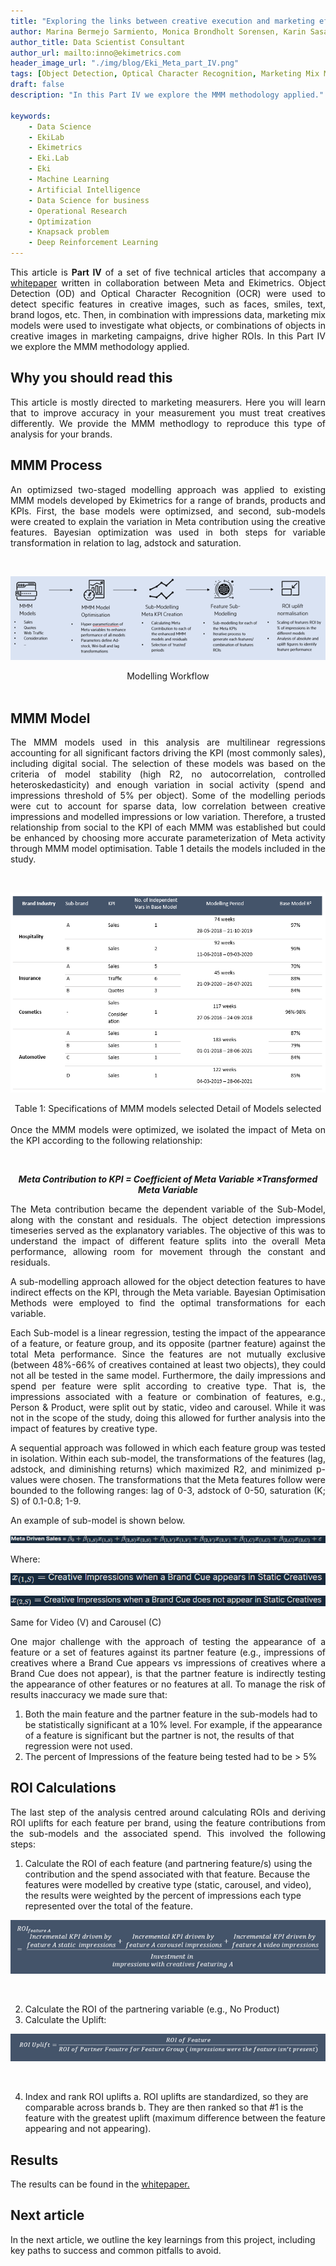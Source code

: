 ```yaml
---
title: "Exploring the links between creative execution and marketing effectiveness - Part IV: MMM for Creative Marketing Effectiveness"
author: Marina Bermejo Sarmiento, Monica Brondholt Sorensen, Karin Sasaki
author_title: Data Scientist Consultant
author_url: mailto:inno@ekimetrics.com
header_image_url: "./img/blog/Eki_Meta_part_IV.png"
tags: [Object Detection, Optical Character Recognition, Marketing Mix Modelling, Deep Learning, Tesseract]
draft: false
description: "In this Part IV we explore the MMM methodology applied."

keywords:
    - Data Science
    - EkiLab
    - Ekimetrics
    - Eki.Lab
    - Eki
    - Machine Learning
    - Artificial Intelligence
    - Data Science for business
    - Operational Research
    - Optimization
    - Knapsack problem
    - Deep Reinforcement Learning
---
```


<!-- import useBaseUrl from "@docusaurus/useBaseUrl";

<link rel="stylesheet" href="{useBaseUrl('katex/katex.min.css')}" />
 -->
<!--truncate-->




<div align="justify"> 

This article is **Part IV** of a set of five technical articles that accompany a [whitepaper](https://ekimetrics.com/news-and-events/exploring-the-links-between-creative-execution-and-marketing-effectiveness-exclusivepreview) written in collaboration between Meta and Ekimetrics. Object Detection (OD) and Optical Character Recognition (OCR) were used to detect specific features in creative images, such as faces, smiles, text, brand logos, etc. Then, in combination with impressions data, marketing mix models were used to investigate what objects, or combinations of objects in creative images in marketing campaigns, drive higher ROIs.
In this Part IV we explore the MMM methodology applied.
 </div>


## Why you should read this
<div align="justify"> 
This article is mostly directed to marketing measurers. Here you will learn that to improve accuracy in your measurement you must treat creatives differently. We provide the MMM methodlogy to reproduce this type of analysis for your brands.
 
 </div>



## MMM Process
<div align="justify"> 
An optimizsed two-staged modelling approach was applied to existing MMM models developed by Ekimetrics for a range of brands, products and KPIs. First, the base models were optimizsed, and second, sub-models were created to explain the variation in Meta contribution using the creative features. Bayesian optimization was used in both steps for variable transformation in relation to lag, adstock and saturation.
 </div>

 <p>&nbsp;</p>


 ![screenshot-app](img/Eki_Meta/Part4/1.png)

<div align="center"> Modelling Workflow
 </div>
<br/>

## MMM Model
<div align="justify"> 
The MMM models used in this analysis are multilinear regressions accounting for all significant factors driving the KPI (most commonly sales), including digital social. The selection of these models was based on the criteria of model stability (high R2, no autocorrelation, controlled heteroskedasticity) and enough variation in social activity (spend and impressions threshold of 5% per object). Some of the modelling periods were cut to account for sparse data, low correlation between creative impressions and modelled impressions or low variation. Therefore, a trusted relationship from social to the KPI of each MMM was established but could be enhanced by choosing more accurate parameterization of Meta activity through MMM model optimisation. Table 1 details the models included in the study. 
 </div>

 <p>&nbsp;</p>

 ![screenshot-app](img/Eki_Meta/Part4/2.png)
<div align="center"> Table 1: Specifications of MMM models selected Detail of Models selected
 </div>
<br/>


<div align="justify"> 
Once the MMM models were optimized, we isolated the impact of Meta on the KPI according to the following relationship:
 <p>&nbsp;</p>

<div align="center"> 

***Meta Contribution to KPI = Coefficient of Meta Variable ×Transformed Meta Variable***

</div>


The Meta contribution became the dependent variable of the Sub-Model, along with the constant and residuals. The object detection impressions timeseries served as the explanatory variables. The objective of this was to understand the impact of different feature splits into the overall Meta performance, allowing room for movement through the constant and residuals. 

A sub-modelling approach allowed for the object detection features to have indirect effects on the KPI, through the Meta variable. Bayesian Optimisation Methods were employed to find the optimal transformations for each variable. 

Each Sub-model is a linear regression, testing the impact of the appearance of a feature, or feature group, and its opposite (partner feature) against the total Meta performance. Since the features are not mutually exclusive (between 48%-66% of creatives contained at least two objects), they could not all be tested in the same model. Furthermore, the daily impressions and spend per feature were split according to creative type. That is, the impressions associated with a feature or combination of features, e.g., Person & Product, were split out by static, video and carousel. While it was not in the scope of the study, doing this allowed for further analysis into the impact of features by creative type. 

A sequential approach was followed in which each feature group was tested in isolation. Within each sub-model, the transformations of the features (lag, adstock, and diminishing returns) which maximized R2, and minimized p-values were chosen. The transformations that the Meta features follow were bounded to the following ranges: lag of 0-3, adstock of 0-50, saturation (K; S) of 0.1-0.8; 1-9. 

An example of sub-model is shown below.


 ![screenshot-app](img/Eki_Meta/Part4/9.png)

Where:

<div align="left">

![screenshot-app](img/Eki_Meta/Part4/10.png)
</div>

  ![screenshot-app](img/Eki_Meta/Part4/11.png)


Same for Video (V) and Carousel (C)

One major challenge with the approach of testing the appearance of a feature or a set of features against its partner feature (e.g., impressions of creatives where a Brand Cue appears vs impressions of creatives where a Brand Cue does not appear), is that the partner feature is indirectly testing the appearance of other features or no features at all.
To manage the risk of results inaccuracy we made sure that:

</div>

1. Both the main feature and the partner feature in the sub-models had to be statistically significant at a 10% level. For example, if the appearance of a feature is significant but the partner is not, the results of that regression were not used.
2. The percent of Impressions of the feature being tested had to be > 5%


## ROI Calculations
<div align="justify"> 
The last step of the analysis centred around calculating ROIs and deriving ROI uplifts for each feature per brand, using the feature contributions from the sub-models and the associated spend. This involved the following steps:

 </div>

1.	Calculate the ROI of each feature (and partnering feature/s) using the contribution and the spend associated with that feature. Because the features were modelled by creative type (static, carousel, and video), the results were weighted by the percent of impressions each type represented over the total of the feature.
 

![screenshot-app](img/Eki_Meta/Part4/3.png)
<p>&nbsp;</p>

2.	Calculate the ROI of the partnering variable (e.g., No Product) 
3.	Calculate the Uplift:

![screenshot-app](img/Eki_Meta/Part4/4.png)

<p>&nbsp;</p>

4.	Index and rank ROI uplifts
    a.	ROI uplifts are standardized, so they are comparable across brands
    b.	They are then ranked so that #1 is the feature with the greatest uplift (maximum difference between the feature appearing and not appearing).

## Results
<div align="justify"> 

The results can be found in the   [whitepaper.](https://ekimetrics.com/news-and-events/exploring-the-links-between-creative-execution-and-marketing-effectiveness-exclusivepreview)

</div>

## Next article
 In the next article, we outline the key learnings from this project, including key paths to success and common pitfalls to avoid.
 